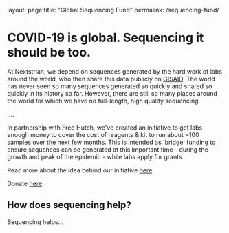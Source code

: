 layout: page
title: "Global Sequencing Fund"
permalink: /sequencing-fund/

# COVID-19 is global. Sequencing it should be too.

At Nextstrian, we depend on sequences generated by the hard work of labs around the world, who then share this data publicly on [GISAID](https://www.gisaid.org/).
The world has never seen so many sequences generated so quickly and shared so quickly in its history so far.
However, there are still so many places around the world for which we have no full-length, high quality sequencing

....

In partnership with Fred Hutch, we've created an initiative to get labs enough money to cover the cost of reagents & kit to run about ~100 samples over the next few months.
This is intended as 'bridge' funding to ensure sequences can be generated at this important time - during the growth and peak of the epidemic - while labs apply for grants.

Read more about the idea behind our initiative [here](https://www.fredhutch.org/en/news/center-news/2020/03/support-nextstrain-covid-19-mapping.html)

Donate [here](https://www.fredhutch.org/en/ways-to-give/direct-your-gift/support-coronavirus-research.html)

## How does sequencing help?

Sequencing helps...

